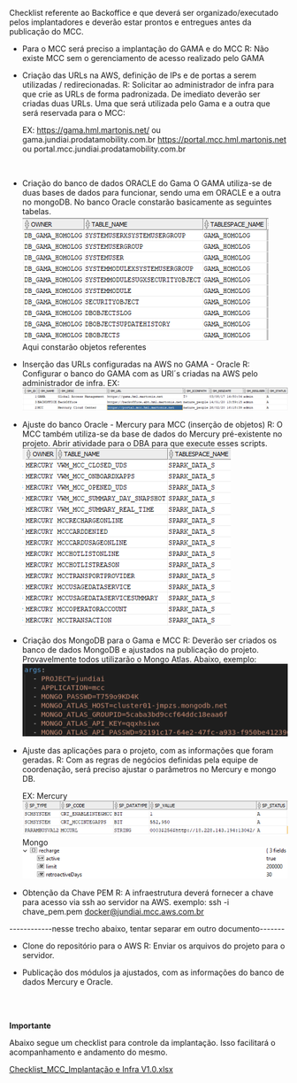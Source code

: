 Checklist referente ao Backoffice e que deverá ser organizado/executado pelos implantadores e deverão estar prontos e entregues antes da publicação do MCC.

- Para o MCC será preciso a implantação do GAMA e do MCC
  R: Não existe MCC sem o gerenciamento de acesso realizado pelo GAMA

- Criação das URLs na AWS, definição de IPs e de portas a serem utilizadas / redirecionadas.
  R: Solicitar ao administrador de infra para que crie as URLs de forma padronizada. De imediato deverão ser criadas duas URLs.
     Uma que será utilizada pelo Gama e a outra que será reservada para o MCC:

     EX: https://gama.hml.martonis.net/ ou gama.jundiai.prodatamobility.com.br
         https://portal.mcc.hml.martonis.net ou portal.mcc.jundiai.prodatamobility.com.br

<br>
    

- Criação do banco de dados ORACLE do Gama
  O GAMA utiliza-se de duas bases de dados para funcionar, sendo uma em ORACLE e a outra no mongoDB.
No banco Oracle constarão basicamente as seguintes tabelas.
     ![image.png](/.attachments/image-d8d4bd98-902e-422f-a963-e9175e77cea4.png)<br>
Aqui constarão objetos referentes 

- Inserção das URLs configuradas na AWS no GAMA - Oracle
  R: Configurar o banco do GAMA com as URl´s criadas na AWS pelo administrador de infra.
  EX: ![image.png](/.attachments/image-8ff9907f-a99e-4d05-a22e-bcf4fc4b2185.png)

- Ajuste do banco Oracle - Mercury para MCC (inserção de objetos)
  R: O MCC também utiliza-se da base de dados do Mercury pré-existente no projeto. Abrir atividade para o DBA para que execute esses scripts.
![image.png](/.attachments/image-fc75a271-8caa-4a7b-b7f0-37e7a529c8d7.png)

- Criação dos MongoDB para o Gama e MCC
   R: Deverão ser criados os banco de dados MongoDB e ajustados na publicação do projeto.
   Provavelmente todos utilizarão o Mongo Atlas.
   Abaixo, exemplo:
![image.png](/.attachments/image-89f96568-16f6-46b6-a476-dd2efed8398f.png)


- Ajuste das aplicações para o projeto, com as informações que foram geradas.
  R: Com as regras de negócios definidas pela equipe de coordenação, será preciso ajustar o parâmetros no Mercury e mongo DB.

   EX: Mercury![image.png](/.attachments/image-4a0964b8-9cc9-4f03-a421-6c5ce1ff3f99.png)
Mongo
![image.png](/.attachments/image-ad3604bc-eddb-4a80-98f2-5acd1103b289.png)
    

- Obtenção da Chave PEM
  R: A infraestrutura deverá fornecer a chave para acesso via ssh ao servidor na AWS.
exemplo: ssh -i chave_pem.pem docker@jundiai.mcc.aws.com.br

------------nesse trecho abaixo, tentar separar em outro documento-------

- Clone do repositório para o AWS
  R: Enviar os arquivos do projeto para o servidor.

- Publicação dos módulos ja ajustados, com as informações do banco de dados Mercury e Oracle.

<BR><BR>

**Importante**

Abaixo segue um checklist para controle da implantação. Isso facilitará o acompanhamento e andamento do mesmo.

[Checklist_MCC_Implantação e Infra V1.0.xlsx](/.attachments/Checklist_MCC_Implantação%20e%20Infra%20V1.0-cdc0e115-e435-433d-a405-9d59b3ccd671.xlsx)
